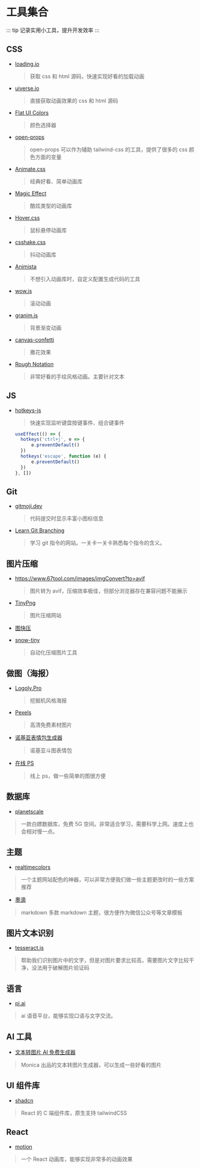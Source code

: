 # 工具集合

::: tip
记录实用小工具，提升开发效率
:::

## CSS

- [loading.io](https://loading.io/css/)

  > 获取 css 和 html 源码，快速实现好看的加载动画

- [uiverse.io](https://uiverse.io/AqFox/young-dragon-29)

  > 直接获取动画效果的 css 和 html 源码

- [Flat UI Colors](https://flatuicolors.com/palette/defo)

  > 颜色选择器

- [open-props](https://open-props.style/)

  > open-props 可以作为辅助 tailwind-css 的工具，提供了很多的 css 颜色方面的变量

- [Animate.css](https://animate.style/)

  > 经典好看、简单动画库

- [Magic Effect](https://www.minimamente.com/project/magic/)

  > 酷炫类型的动画库

- [Hover.css](https://ianlunn.github.io/Hover/)

  > 鼠标悬停动画库

- [csshake.css](http://elrumordelaluz.github.io/csshake/)

  > 抖动动画库

- [Animista](https://animista.net/)

  > 不想引入动画库时，自定义配置生成代码的工具

- [wow.js](https://mattboldt.com/demos/typed-js/)

  > 滚动动画

- [granim.js](https://sarcadass.github.io/granim.js/)

  > 背景渐变动画

- [canvas-confetti](https://www.kirilv.com/canvas-confetti/)

  > 撒花效果

- [Rough Notation](https://roughnotation.com/)

  > 非常好看的手绘风格动画。主要针对文本

## JS

- [hotkeys-js](https://github.com/jaywcjlove/hotkeys-js)

  > 快速实现监听键盘按键事件、组合键事件

  ```ts
  useEffect(() => {
  	hotkeys('ctrl+j', e => {
  		e.preventDefault()
  	})
  	hotkeys('escape', function (e) {
  		e.preventDefault()
  	})
  }, [])
  ```

## Git

- [gitmoji.dev](https://gitmoji.dev/)

  > 代码提交时显示丰富小图标信息

- [Learn Git Branching](https://learngitbranching.js.org/?locale=zh_CN)

  > 学习 git 指令的网站。一关卡一关卡熟悉每个指令的含义。

## 图片压缩

- https://www.67tool.com/images/imgConvert?to=avif

  > 图片转为 avif，压缩效率极佳，但部分浏览器存在兼容问题不能展示

- [TinyPng](https://tinypng.com/)

  > 图片压缩网站

- [图快压](https://www.tukuaiya.com/)

- [snow-tiny](https://www.npmjs.com/package/snow-tiny)

  > 自动化压缩图片工具

## 做图（海报）

- [Logoly.Pro](https://www.logoly.pro/)

  > 挖掘机风格海报

- [Pexels](https://www.pexels.com/zh-cn/)

  > 高清免费素材图片

- [诺基亚表情包生成器](http://www.jimmyxuexue.top:667/Nokia/)

  > 诺基亚斗图表情包

- [在线 PS](https://ps.gaoding.com/#/)

  > 线上 ps，做一些简单的图很方便

## 数据库

- [planetscale](https://app.planetscale.com/)

> 一款白嫖数据库，免费 5G 空间。非常适合学习，需要科学上网。速度上也会相对慢一点。

## 主题

- [realtimecolors](https://realtimecolors.com/)

> 一个主题网站配色的神器，可以非常方便我们做一些主题更改时的一些方案推荐

- [墨滴](https://mdnice.com/)

> markdown 多款 markdown 主题，很方便作为微信公众号等文章模板

## 图片文本识别

- [tesseract.js](https://www.npmjs.com/package/tesseract.js)

> 帮助我们识别图片中的文字，但是对图片要求比较高，需要图片文字比较干净，没法用于破解图片验证码

## 语言

- [pi.ai](https://pi.ai/talk)

> ai 语音平台，能够实现口语与文字交流。

## AI 工具

- [文本转图片 AI 免费生成器](https://monica.im/zh_CN/image-tools/ai-image-generator-from-text)

> Monica 出品的文本转图片生成器，可以生成一些好看的图片

## UI 组件库

- [shadcn](https://ui.shadcn.com/)

> React 的 C 端组件库，原生支持 tailwindCSS

## React

- [motion](https://motion.dev/)

> 一个 React 动画库，能够实现非常多的动画效果
